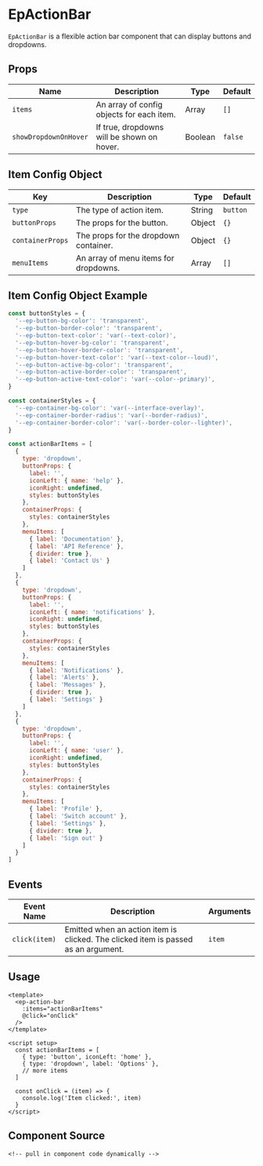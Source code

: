 
# EpActionBar

`EpActionBar` is a flexible action bar component that can display buttons and dropdowns.

<ep-action-bar v-bind="commonActionBarArgs" />

<script setup>
  import commonActionBarArgs from '../../storybook/helpers/commonActionBarArgs.js'
</script>

## Props

| Name | Description | Type | Default |
|------|-------------|------|---------|
| `items` | An array of config objects for each item. | Array | `[]` |
| `showDropdownOnHover` | If true, dropdowns will be shown on hover. | Boolean | `false` |

## Item Config Object

| Key                  | Description                                                                                     | Type     | Default |
|----------------------|-------------------------------------------------------------------------------------------------|----------|---------|
| `type`               | The type of action item.                                                                       | String   | `button`|
| `buttonProps`        | The props for the button.                                                                      | Object   | `{}`    |
| `containerProps`     | The props for the dropdown container.                                                          | Object   | `{}`    |
| `menuItems`          | An array of menu items for dropdowns.                                                         | Array    | `[]`    |

## Item Config Object Example

```js
const buttonStyles = {
  '--ep-button-bg-color': 'transparent',
  '--ep-button-border-color': 'transparent',
  '--ep-button-text-color': 'var(--text-color)',
  '--ep-button-hover-bg-color': 'transparent',
  '--ep-button-hover-border-color': 'transparent',
  '--ep-button-hover-text-color': 'var(--text-color--loud)',
  '--ep-button-active-bg-color': 'transparent',
  '--ep-button-active-border-color': 'transparent',
  '--ep-button-active-text-color': 'var(--color--primary)',
}

const containerStyles = {
  '--ep-container-bg-color': 'var(--interface-overlay)',
  '--ep-container-border-radius': 'var(--border-radius)',
  '--ep-container-border-color': 'var(--border-color--lighter)',
}

const actionBarItems = [
  {
    type: 'dropdown',
    buttonProps: {
      label: '',
      iconLeft: { name: 'help' },
      iconRight: undefined,
      styles: buttonStyles
    },
    containerProps: {
      styles: containerStyles
    },
    menuItems: [
      { label: 'Documentation' },
      { label: 'API Reference' },
      { divider: true },
      { label: 'Contact Us' }
    ]
  },
  {
    type: 'dropdown',
    buttonProps: {
      label: '',
      iconLeft: { name: 'notifications' },
      iconRight: undefined,
      styles: buttonStyles
    },
    containerProps: {
      styles: containerStyles
    },
    menuItems: [
      { label: 'Notifications' },
      { label: 'Alerts' },
      { label: 'Messages' },
      { divider: true },
      { label: 'Settings' }
    ]
  },
  {
    type: 'dropdown',
    buttonProps: {
      label: '',
      iconLeft: { name: 'user' },
      iconRight: undefined,
      styles: buttonStyles
    },
    containerProps: {
      styles: containerStyles
    },
    menuItems: [
      { label: 'Profile' },
      { label: 'Switch account' },
      { label: 'Settings' },
      { divider: true },
      { label: 'Sign out' }
    ]
  }
]
```

## Events

| Event Name  | Description                                                                                     | Arguments     |
|-------------|-------------------------------------------------------------------------------------------------|---------------|
| `click(item)` | Emitted when an action item is clicked. The clicked item is passed as an argument.               | `item`        |


## Usage

```vue
<template>
  <ep-action-bar
    :items="actionBarItems"
    @click="onClick"
  />
</template>

<script setup>
  const actionBarItems = [
    { type: 'button', iconLeft: 'home' },
    { type: 'dropdown', label: 'Options' },
    // more items
  ]

  const onClick = (item) => {
    console.log('Item clicked:', item)
  }
</script>
```

## Component Source

```vue
<!-- pull in component code dynamically -->
```
